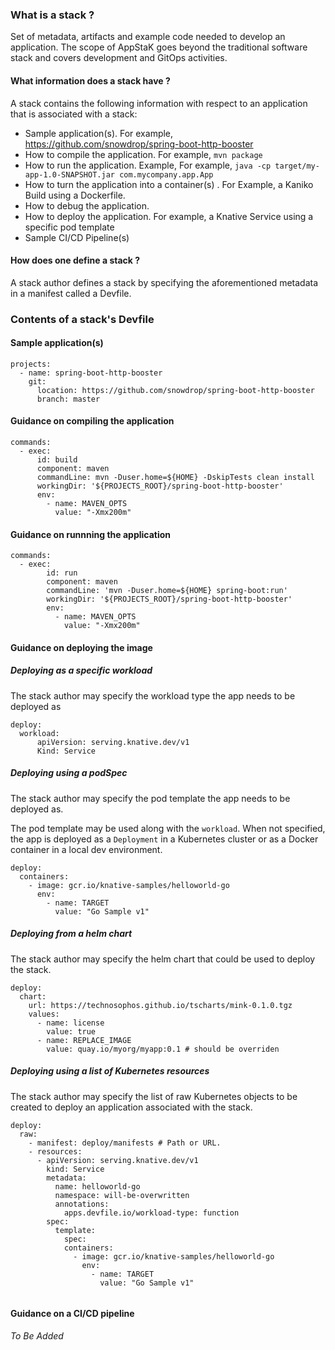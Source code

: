 ### What is a stack ?

Set of metadata, artifacts and example code needed to develop an application. 
The scope of AppStaK goes beyond the traditional software stack and covers development 
and GitOps activities.

#### What information does a stack have ?

A stack contains the following information with respect to an application 
that is associated with a stack:

* Sample application(s). For example, https://github.com/snowdrop/spring-boot-http-booster
* How to compile the application. For example, `mvn package`
* How to run the application. Example, For example, `java -cp target/my-app-1.0-SNAPSHOT.jar com.mycompany.app.App`
* How to turn the application into a container(s) . For Example, a Kaniko Build using a Dockerfile.
* How to debug the application.
* How to deploy the application. For example, a Knative Service using a specific pod template
* Sample CI/CD Pipeline(s)


#### How does one define a stack ?

A stack author defines a stack by specifying the aforementioned metadata in a manifest called 
a Devfile.


### Contents of a stack's Devfile

#### Sample application(s)

```
projects:
  - name: spring-boot-http-booster
    git:
      location: https://github.com/snowdrop/spring-boot-http-booster
      branch: master
```

#### Guidance on compiling the application

```
commands:
  - exec:
      id: build 
      component: maven
      commandLine: mvn -Duser.home=${HOME} -DskipTests clean install
      workingDir: '${PROJECTS_ROOT}/spring-boot-http-booster'
      env:
        - name: MAVEN_OPTS
          value: "-Xmx200m"
```


#### Guidance on runnning the application

```
commands:
  - exec:
        id: run
        component: maven
        commandLine: 'mvn -Duser.home=${HOME} spring-boot:run'
        workingDir: '${PROJECTS_ROOT}/spring-boot-http-booster'
        env:
          - name: MAVEN_OPTS
            value: "-Xmx200m"
```

#### Guidance on deploying the image

##### Deploying as a specific workload

The stack author may specify the workload type the app needs to be deployed as

```
deploy:
  workload:
      apiVersion: serving.knative.dev/v1
      Kind: Service
```

##### Deploying using a podSpec

The stack author may specify the pod template the app needs to be deployed as. 

The pod template may be used along with the `workload`. When not specified, the app is deployed as a `Deployment` in a Kubernetes cluster or as a Docker container in a local dev 
environment.


```
deploy:
  containers:
    - image: gcr.io/knative-samples/helloworld-go
      env:
        - name: TARGET
          value: "Go Sample v1"
```

##### Deploying from a helm chart

The stack author may specify the helm chart that could be used to deploy the stack.

```
deploy:
  chart:
    url: https://technosophos.github.io/tscharts/mink-0.1.0.tgz
    values:
      - name: license
        value: true 
      - name: REPLACE_IMAGE 
        value: quay.io/myorg/myapp:0.1 # should be overriden
```

##### Deploying using a list of Kubernetes resources

The stack author may specify the list of raw Kubernetes objects to be created to deploy an application
associated with the stack.

```
deploy:
  raw:
    - manifest: deploy/manifests # Path or URL.
    - resources:
      - apiVersion: serving.knative.dev/v1
        kind: Service
        metadata:
          name: helloworld-go
          namespace: will-be-overwritten
          annotations:
            apps.devfile.io/workload-type: function
        spec:
          template:
            spec:
            containers:
              - image: gcr.io/knative-samples/helloworld-go
                env:
                  - name: TARGET
                    value: "Go Sample v1"
        
```


#### Guidance on a CI/CD pipeline

_To Be Added_